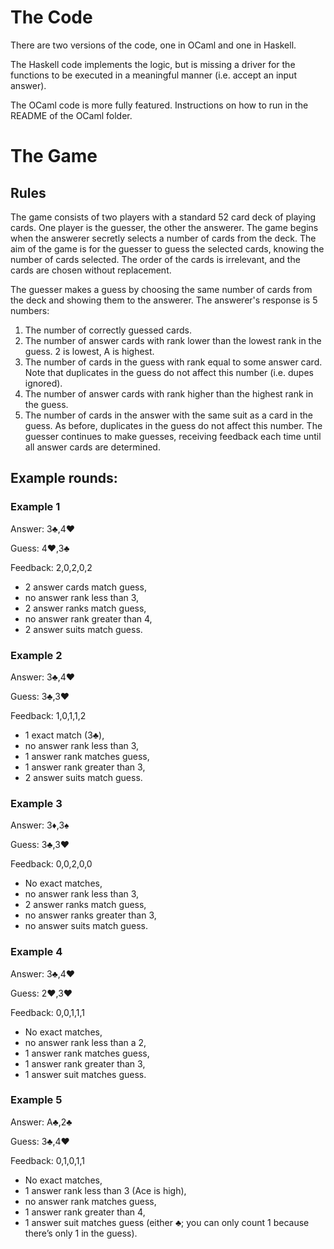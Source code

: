 # The Code
There are two versions of the code, one in OCaml and one in Haskell.

The Haskell code implements the logic, but is missing a driver for the functions to be executed in a meaningful manner (i.e. accept an input answer).

The OCaml code is more fully featured. Instructions on how to run in the README of the OCaml folder.

# The Game
## Rules
The game consists of two players with a standard 52 card deck of playing cards.
One player is the guesser, the other the answerer.
The game begins when the answerer secretly selects a number of cards from the deck. The aim of the game is for the guesser to guess the selected cards, knowing the number of cards selected.
The order of the cards is irrelevant, and the cards are chosen without replacement.

The guesser makes a guess by choosing the same number of cards from the deck and showing them to the answerer. The answerer's response is 5 numbers:
1. The number of correctly guessed cards.
2. The number of answer cards with rank lower than the lowest rank in the guess. 2 is lowest, A is highest.
3. The number of cards in the guess with rank equal to some answer card. Note that duplicates in the guess do not affect this number (i.e. dupes ignored).
4. The number of answer cards with rank higher than the highest rank in the guess.  
5. The number of cards in the answer with the same suit as a card in the guess. As before, duplicates in the guess do not affect this number.
The guesser continues to make guesses, receiving feedback each time until all answer cards are determined. 

## Example rounds:
### Example 1
Answer: 3♣,4♥

Guess: 4♥,3♣

Feedback: 2,0,2,0,2 
* 2 answer cards match guess,
* no answer rank less than 3,
* 2 answer ranks match guess,
* no answer rank greater than 4,
* 2 answer suits match guess.

### Example 2
Answer: 3♣,4♥

Guess: 3♣,3♥

Feedback: 1,0,1,1,2 
* 1 exact match (3♣),
* no answer rank less than 3,
* 1 answer rank matches guess,
* 1 answer rank greater than 3,
* 2 answer suits match guess.

### Example 3
Answer: 3♦,3♠

Guess: 3♣,3♥

Feedback: 0,0,2,0,0 
* No exact matches,
* no answer rank less than 3,
* 2 answer ranks match guess,
* no answer ranks greater than 3,
* no answer suits match guess.

### Example 4
Answer: 3♣,4♥

Guess: 2♥,3♥ 

Feedback: 0,0,1,1,1 
* No exact matches,
* no answer rank less than a 2,
* 1 answer rank matches guess,
* 1 answer rank greater than 3,
* 1 answer suit matches guess.

### Example 5
Answer: A♣,2♣ 

Guess: 3♣,4♥ 

Feedback: 0,1,0,1,1 
* No exact matches,
* 1 answer rank less than 3 (Ace is high),
* no answer rank matches guess,
* 1 answer rank greater than 4,
* 1 answer suit matches guess (either ♣; you can only count 1 because there’s only 1 in the guess).

